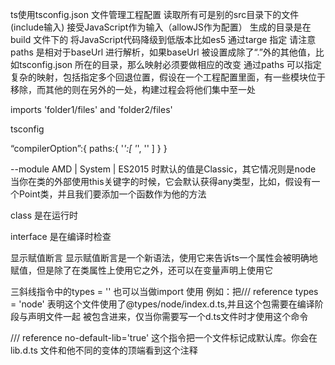 ts使用tsconfig.json 文件管理工程配置
读取所有可是别的src目录下的文件(include输入)
接受JavaScript作为输入（allowJS作为配置）
生成的目录是在 build 文件下的
将JavaScript代码降级到低版本比如es5 通过targe 指定
请注意 paths 是相对于baseUrl 进行解析，如果baseUrl 被设置成除了“.”外的其他值，比如tsconfig.json 所在的目录，那么映射必须要做相应的改变
通过paths 可以指定复杂的映射，包括指定多个回退位置，假设在一个工程配置里面，有一些模块位于移除，而其他的则在另外的一处，构建过程会将他们集中至一处

imports 'folder1/files' and 'folder2/files'

tsconfig 

“compilerOption”:{
  paths:{
    '*':[
      '*',
      ''
    ]
  }
}

--module AMD | System | ES2015 时默认的值是Classic，其它情况则是node
当你在类的外部使用this关键字的时候，它会默认获得any类型，比如，假设有一个Point类，并且我们要添加一个函数作为他的方法

class 是在运行时  

interface 是在编译时检查

显示赋值断言 
显示赋值断言是一个新语法，使用它来告诉ts一个属性会被明确地赋值，但是除了在类属性上使用它之外，还可以在变量声明上使用它


三斜线指令中的types = ''  也可以当做import 使用
例如：把/// reference types = 'node' 表明这个文件使用了@types/node/index.d.ts,并且这个包需要在编译阶段与声明文件一起
被包含进来，仅当你需要写一个d.ts文件时才使用这个命令

/// reference no-default-lib='true'
这个指令把一个文件标记成默认库。你会在lib.d.ts 文件和他不同的变体的顶端看到这个注释



